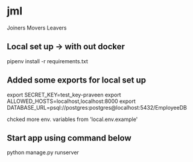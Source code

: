 # jml
Joiners Movers Leavers



## Local set up -> with out docker  
 pipenv install -r requirements.txt

## Added some exports for local set up

export SECRET_KEY=test_key-praveen
export ALLOWED_HOSTS=localhost,localhost:8000
export DATABASE_URL=psql://postgres:postgres@localhost:5432/EmployeeDB

chcked more env. variables from  'local.env.example'

## Start app using command below 

python manage.py runserver